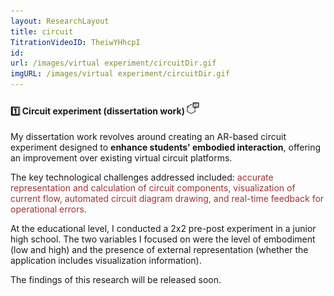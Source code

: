 ```yaml
---
layout: ResearchLayout
title: circuit
TitrationVideoID: TheiwYHhcpI
id: 
url: /images/virtual experiment/circuitDir.gif
imgURL: /images/virtual experiment/circuitDir.gif
---
```


#### 1️⃣ Circuit experiment (dissertation work)  <img src="/images/icons/ARicon.png"  width="20" height="20">

My dissertation work revolves around creating an AR-based circuit experiment designed to **enhance students' embodied interaction**, offering an improvement over existing virtual circuit platforms.

The key technological challenges addressed included: <font color="#A13232">accurate representation and calculation of circuit components, visualization of current flow, automated circuit diagram drawing, and real-time feedback for operational errors.</font>

At the educational level, I conducted a 2x2 pre-post experiment in a junior high school. The two variables I focused on were the level of embodiment (low and high) and the presence of external representation (whether the application includes visualization information).

The findings of this research will be released soon.